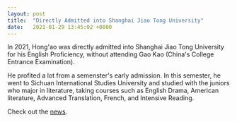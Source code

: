 ```yaml
---
layout: post
title:  "Directly Admitted into Shanghai Jiao Tong University"
date:   2021-01-29 13:45:02 +0800
---
```


In 2021, Hong'ao was directly admitted into Shanghai Jiao Tong University for his English Proficiency, without attending Gao Kao (China's College Entrance Examination).

He profited a lot from a semenster's early admission. In this semester, he went to Sichuan International Studies University and studied with the juniors who major in literature, taking courses such as English Drama, American literature, Advanced Translation, French, and Intensive Reading.

Check out the [news].

[news]: https://mp.weixin.qq.com/s/UQn2913aEaKhYCdRkWw95w
